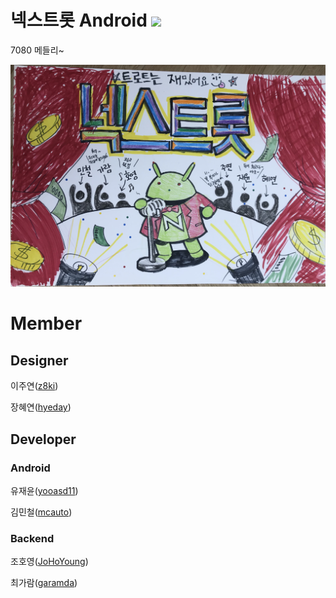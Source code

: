 # 넥스트롯 Android <a href="https://github.com/Nexters/Nextrot_Android/actions"><image src="https://github.com/Nexters/Nextrot_Android/workflows/android-ci/badge.svg"/></a>

7080 메들리~

![nextrot-image](image/nextrot.png)

# Member

## Designer

이주연([z8ki](https://www.behance.net/z8ki))

장혜연([hyeday](https://www.behance.net/hyeday))

## Developer

### Android

유재윤([yooasd11](https://github.com/yooasd11))

김민철([mcauto](https://github.com/mcauto))

### Backend

조호영([JoHoYoung](https://github.com/JoHoYoung))

최가람([garamda](https://github.com/Garamda))
